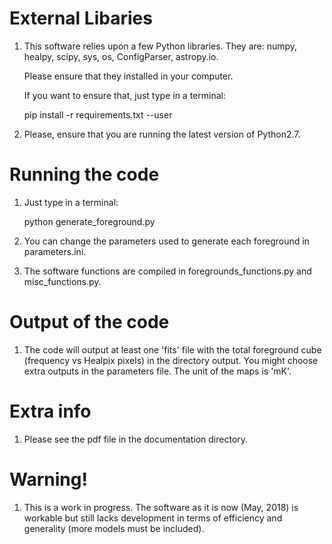 # External Libaries

1) This software relies upon a few Python libraries. They are: numpy, healpy, scipy, sys, os, ConfigParser, astropy.io.

   Please ensure that they installed in your computer.

   If you want to ensure that, just type in a terminal:

      pip install -r requirements.txt --user

2) Please, ensure that you are running the latest version of Python2.7.

# Running the code

1) Just type in a terminal:

   python generate_foreground.py

2) You can change the parameters used to generate each foreground in parameters.ini.

3) The software functions are compiled in foregrounds_functions.py and misc_functions.py. 

# Output of the code

1) The code will output at least one 'fits' file with the total foreground cube (frequency vs Healpix pixels) in the directory output. You might choose extra outputs in the parameters file. The unit of the maps is 'mK'.

# Extra info

1) Please see the pdf file in the documentation directory. 

# Warning!

1) This is a work in progress. The software as it is now (May, 2018) is workable but still lacks development in terms of efficiency and generality (more models must be included).
